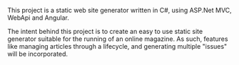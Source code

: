 This project is a static web site generator written in C#, using ASP.Net MVC, WebApi and Angular. 

The intent behind this project is to create an easy to use static site generator suitable for the running of an online magazine. As such, features like managing articles through a lifecycle, and generating multiple "issues" will be incorporated. 